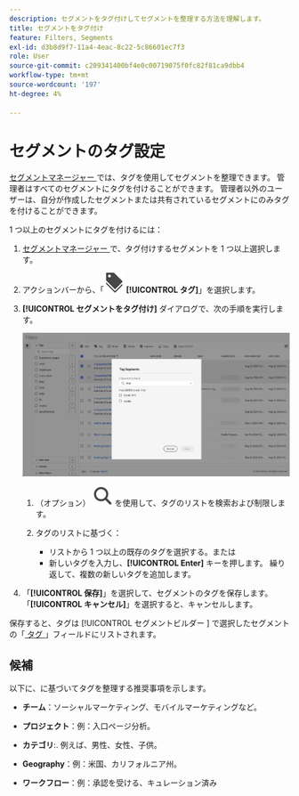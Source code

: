 ```yaml
---
description: セグメントをタグ付けしてセグメントを整理する方法を理解します。
title: セグメントをタグ付け
feature: Filters, Segments
exl-id: d3b8d9f7-11a4-4eac-8c22-5c86601ec7f3
role: User
source-git-commit: c209341400bf4e0c00719075f0fc82f81ca9dbb4
workflow-type: tm+mt
source-wordcount: '197'
ht-degree: 4%

---
```


# セグメントのタグ設定

[ セグメントマネージャー ](seg-manage.md) では、タグを使用してセグメントを整理できます。 管理者はすべてのセグメントにタグを付けることができます。 管理者以外のユーザーは、自分が作成したセグメントまたは共有されているセグメントにのみタグを付けることができます。

1 つ以上のセグメントにタグを付けるには：

1. [ セグメントマネージャー ](seg-manage.md) で、タグ付けするセグメントを 1 つ以上選択します。
1. アクションバーから、「![ ラベル ](/help/assets/icons/Labels.svg) **[!UICONTROL タグ]**」を選択します。
1. **[!UICONTROL セグメントをタグ付け]** ダイアログで、次の手順を実行します。

   ![ セグメントをタグダイアログ ](assets/tag-filter-dialog.png)

   1. （オプション） ![ 検索 ](/help/assets/icons/Search.svg) を使用して、タグのリストを検索および制限します。

   2. タグのリストに基づく：

      * リストから 1 つ以上の既存のタグを選択する。または
      * 新しいタグを入力し、**[!UICONTROL Enter]** キーを押します。 繰り返して、複数の新しいタグを追加します。

1. 「**[!UICONTROL 保存]**」を選択して、セグメントのタグを保存します。 「**[!UICONTROL キャンセル]**」を選択すると、キャンセルします。

保存すると、タグは [!UICONTROL  セグメントビルダー ] で選択したセグメントの「[ タグ ](seg-builder.md)」フィールドにリストされます。


## 候補

以下に、に基づいてタグを整理する推奨事項を示します。

* **チーム**：ソーシャルマーケティング、モバイルマーケティングなど。

* **プロジェクト**：例：入口ページ分析。

* **カテゴリ**:. 例えば、男性、女性、子供。

* **Geography**：例：米国、カリフォルニア州。

* **ワークフロー**：例：承認を受ける、キュレーション済み

